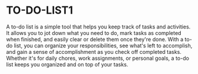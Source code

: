 # TO-DO-LIST1
A to-do list is a simple tool that helps you keep track of tasks and activities.
It allows you to jot down what you need to do, mark tasks as completed when finished,
and easily clear or delete them once they're done. With a to-do list, you can organize your responsibilities,
see what's left to accomplish, and gain a sense of accomplishment as you check off completed tasks.
Whether it's for daily chores, work assignments, or personal goals, a to-do list keeps you organized and on top of your tasks.
